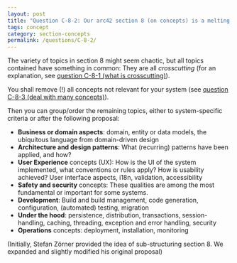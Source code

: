 ```yaml
---
layout: post
title: "Question C-8-2: Our arc42 section 8 (on concepts) is a melting pot of information we couldn't put elsewhere? How can we keep an overview?"
tags: concept
category: section-concepts
permalink: /questions/C-8-2/
---
```


The variety of topics in section 8 might seem chaotic, but all topics contained have something in common: They are all _crosscutting_ (for an explanation, see [question C-8-1 (what is crosscutting)](/questions/C-8-1)).

You shall remove (!) all concepts not relevant for your system (see [question C-8-3 (deal with many concepts)](/questions/C-8-3)).

Then you can group/order the remaining topics, either to system-specific criteria or after the following proposal:

* **Business or domain aspects**: domain, entity or data models, the ubiquitous language from domain-driven design 
* **Architecture and design patterns**: What (recurring) patterns have been applied, and how?
* **User Experience** concepts (UX): How is the UI of the system implemented, what conventions or rules apply? How is usability achieved? User interface aspects, i18n, validation, accessibility
* **Safety and security** concepts: These qualities are among the most fundamental or important for some systems.
* **Development**: Build and build management, code generation, configuration, (automated) testing, migration
* **Under the hood**: persistence, distribution, transactions, session-handling, caching, threading, exception and error handling, security
* **Operations** concepts: deployment, installation, monitoring

(Initially, Stefan Zörner provided the idea of sub-structuring section 8. We expanded and slightly modified his original proposal)
